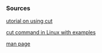 
### Sources

[utorial on using cut](https://shapeshed.com/unix-cut/)

[cut command in Linux with examples](https://www.geeksforgeeks.org/cut-command-linux-examples/)

[man page](https://www.opennet.ru/man.shtml?topic=cut&category=1&russian=0)